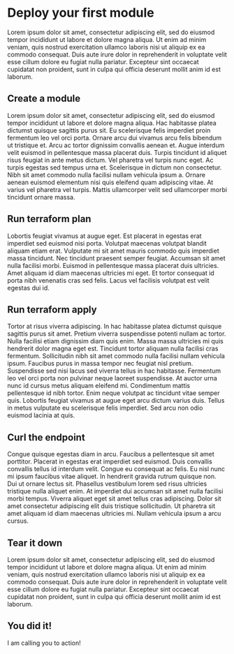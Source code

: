 # Deploy your first module

Lorem ipsum dolor sit amet, consectetur adipiscing elit, sed do eiusmod tempor incididunt ut labore et dolore magna aliqua. Ut enim ad minim veniam, quis nostrud exercitation ullamco laboris nisi ut aliquip ex ea commodo consequat. Duis aute irure dolor in reprehenderit in voluptate velit esse cillum dolore eu fugiat nulla pariatur. Excepteur sint occaecat cupidatat non proident, sunt in culpa qui officia deserunt mollit anim id est laborum.

## Create a module

Lorem ipsum dolor sit amet, consectetur adipiscing elit, sed do eiusmod tempor incididunt ut labore et dolore magna aliqua. Hac habitasse platea dictumst quisque sagittis purus sit. Eu scelerisque felis imperdiet proin fermentum leo vel orci porta. Ornare arcu dui vivamus arcu felis bibendum ut tristique et. Arcu ac tortor dignissim convallis aenean et. Augue interdum velit euismod in pellentesque massa placerat duis. Turpis tincidunt id aliquet risus feugiat in ante metus dictum. Vel pharetra vel turpis nunc eget. Ac turpis egestas sed tempus urna et. Scelerisque in dictum non consectetur. Nibh sit amet commodo nulla facilisi nullam vehicula ipsum a. Ornare aenean euismod elementum nisi quis eleifend quam adipiscing vitae. At varius vel pharetra vel turpis. Mattis ullamcorper velit sed ullamcorper morbi tincidunt ornare massa.

## Run terraform plan

Lobortis feugiat vivamus at augue eget. Est placerat in egestas erat imperdiet sed euismod nisi porta. Volutpat maecenas volutpat blandit aliquam etiam erat. Vulputate mi sit amet mauris commodo quis imperdiet massa tincidunt. Nec tincidunt praesent semper feugiat. Accumsan sit amet nulla facilisi morbi. Euismod in pellentesque massa placerat duis ultricies. Amet aliquam id diam maecenas ultricies mi eget. Et tortor consequat id porta nibh venenatis cras sed felis. Lacus vel facilisis volutpat est velit egestas dui id.

## Run terraform apply

Tortor at risus viverra adipiscing. In hac habitasse platea dictumst quisque sagittis purus sit amet. Pretium viverra suspendisse potenti nullam ac tortor. Nulla facilisi etiam dignissim diam quis enim. Massa massa ultricies mi quis hendrerit dolor magna eget est. Tincidunt tortor aliquam nulla facilisi cras fermentum. Sollicitudin nibh sit amet commodo nulla facilisi nullam vehicula ipsum. Faucibus purus in massa tempor nec feugiat nisl pretium. Suspendisse sed nisi lacus sed viverra tellus in hac habitasse. Fermentum leo vel orci porta non pulvinar neque laoreet suspendisse. At auctor urna nunc id cursus metus aliquam eleifend mi. Condimentum mattis pellentesque id nibh tortor. Enim neque volutpat ac tincidunt vitae semper quis. Lobortis feugiat vivamus at augue eget arcu dictum varius duis. Tellus in metus vulputate eu scelerisque felis imperdiet. Sed arcu non odio euismod lacinia at quis.

## Curl the endpoint

Congue quisque egestas diam in arcu. Faucibus a pellentesque sit amet porttitor. Placerat in egestas erat imperdiet sed euismod. Duis convallis convallis tellus id interdum velit. Congue eu consequat ac felis. Eu nisl nunc mi ipsum faucibus vitae aliquet. In hendrerit gravida rutrum quisque non. Dui ut ornare lectus sit. Phasellus vestibulum lorem sed risus ultricies tristique nulla aliquet enim. At imperdiet dui accumsan sit amet nulla facilisi morbi tempus. Viverra aliquet eget sit amet tellus cras adipiscing. Dolor sit amet consectetur adipiscing elit duis tristique sollicitudin. Ut pharetra sit amet aliquam id diam maecenas ultricies mi. Nullam vehicula ipsum a arcu cursus.

## Tear it down

Lorem ipsum dolor sit amet, consectetur adipiscing elit, sed do eiusmod tempor incididunt ut labore et dolore magna aliqua. Ut enim ad minim veniam, quis nostrud exercitation ullamco laboris nisi ut aliquip ex ea commodo consequat. Duis aute irure dolor in reprehenderit in voluptate velit esse cillum dolore eu fugiat nulla pariatur. Excepteur sint occaecat cupidatat non proident, sunt in culpa qui officia deserunt mollit anim id est laborum.

## You did it!

I am calling you to action!


<!-- ##DOCS-SOURCER-START
{
  "sourcePlugin": "local-copier",
  "hash": "e7adedf5a856230b909d1a6b7530d65e"
}
##DOCS-SOURCER-END -->
